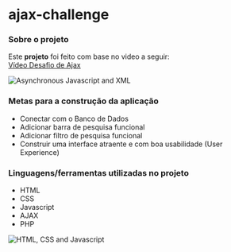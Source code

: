 # ajax-challenge

### Sobre o projeto

Este **projeto** foi feito com base no video a seguir: \
[Vídeo Desafio de Ajax](https://drive.google.com/file/d/1BVQGn-2bnaIgmVwsSxcau9vvU5eBs320/view 
"Vídeo Desafio de Ajax")

![Asynchronous Javascript and XML](https://pindup.ru/wp-content/uploads/2021/01/1610405214_maxresdefault-768x432.jpg)

### Metas para a construção da aplicação

* Conectar com o Banco de Dados
* Adicionar barra de pesquisa funcional
* Adicionar filtro de pesquisa funcional
* Construir uma interface atraente e com boa usabilidade (User Experience)

### Linguagens/ferramentas utilizadas no projeto

* HTML
* CSS
* Javascript
* AJAX
* PHP

![HTML, CSS and Javascript](https://cdn-images-1.medium.com/max/2000/1*l4xICbIIYlz1OTymWCoUTw.jpeg)


